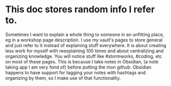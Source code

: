# This doc stores random info I refer to.
Sometimes I want to explain a whole thing to someone in an unfitting place, eg in a workshop page description. I use my vault's pages to store general and just refer to it instead of explaining stuff everywhere. 
It is about creating less work for myself with reexplaining 100 times and about centralizing and organizing knowledge.
You will notice stuff like #stormworks, #coding, etc on most of these pages.
This is because I take notes in Obsidian, (a note taking app I am very fond of) before putting the mon github. Obsidian happens to have support for tagging your notes with hashtags and organizing by them, so I make use of that functionality.
